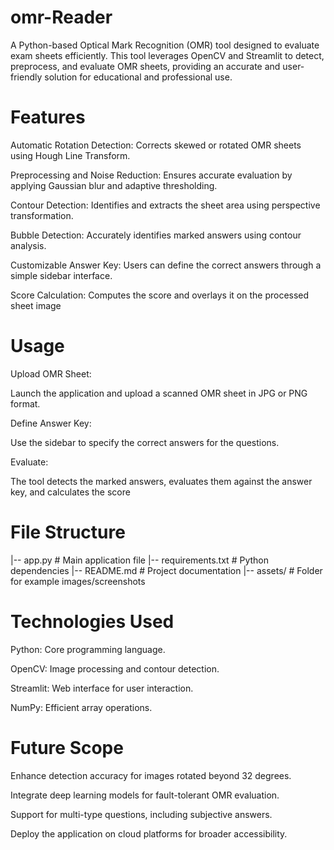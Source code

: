 # omr-Reader
A Python-based Optical Mark Recognition (OMR) tool designed to evaluate exam sheets efficiently. This tool leverages OpenCV and Streamlit to detect, preprocess, and evaluate OMR sheets, providing an accurate and user-friendly solution for educational and professional use.

# Features

Automatic Rotation Detection: Corrects skewed or rotated OMR sheets using Hough Line Transform.

Preprocessing and Noise Reduction: Ensures accurate evaluation by applying Gaussian blur and adaptive thresholding.

Contour Detection: Identifies and extracts the sheet area using perspective transformation.

Bubble Detection: Accurately identifies marked answers using contour analysis.

Customizable Answer Key: Users can define the correct answers through a simple sidebar interface.

Score Calculation: Computes the score and overlays it on the processed sheet image

# Usage

Upload OMR Sheet:

Launch the application and upload a scanned OMR sheet in JPG or PNG format.

Define Answer Key:

Use the sidebar to specify the correct answers for the questions.

Evaluate:

The tool detects the marked answers, evaluates them against the answer key, and calculates the score


# File Structure
|-- app.py                 # Main application file
|-- requirements.txt       # Python dependencies
|-- README.md              # Project documentation
|-- assets/                # Folder for example images/screenshots

# Technologies Used

Python: Core programming language.

OpenCV: Image processing and contour detection.

Streamlit: Web interface for user interaction.

NumPy: Efficient array operations.

# Future Scope

Enhance detection accuracy for images rotated beyond 32 degrees.

Integrate deep learning models for fault-tolerant OMR evaluation.

Support for multi-type questions, including subjective answers.

Deploy the application on cloud platforms for broader accessibility.
